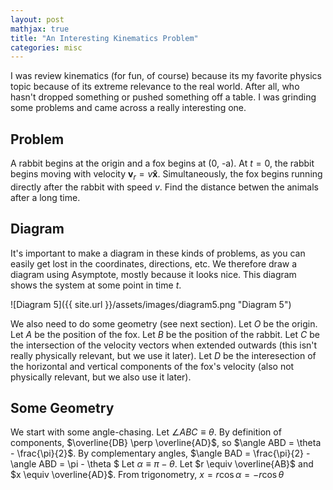 ```yaml
---
layout: post
mathjax: true
title: "An Interesting Kinematics Problem"
categories: misc
---
```


I was review kinematics (for fun, of course) because its my favorite physics topic because of its extreme relevance to the real world. After all, who hasn't dropped something or pushed something off a table. I was grinding some problems and came across a really interesting one.

## Problem
A rabbit begins at the origin and a fox begins at (0, -a). At $t=0$, the rabbit begins moving with velocity $\boldsymbol{v}_r = v \boldsymbol{\hat{x}}$. Simultaneously, the fox begins running directly after the rabbit with speed $v$. Find the distance betwen the animals after a long time.

## Diagram
It's important to make a diagram in these kinds of problems, as you can easily get lost in the coordinates, directions, etc.
We therefore draw a diagram using Asymptote, mostly because it looks nice.
This diagram shows the system at some point in time $t$.

![Diagram 5]({{ site.url }}/assets/images/diagram5.png "Diagram 5")

We also need to do some geometry (see next section).
Let $O$ be the origin.
Let $A$ be the position of the fox.
Let $B$ be the position of the rabbit.
Let $C$ be the intersection of the velocity vectors when extended outwards (this isn't really physically relevant, but we use it later).
Let $D$ be the interesection of the horizontal and vertical components of the fox's velocity (also not physically relevant, but we also use it later).

## Some Geometry
We start with some angle-chasing. 
Let $\angle ABC \equiv \theta$.
By definition of components, $\overline{DB} \perp \overline{AD}$, so $\angle ABD = \theta - \frac{\pi}{2}$.
By complementary angles, $\angle BAD = \frac{\pi}{2} - \angle ABD = \pi - \theta $
Let $\alpha \equiv \pi - \theta$.
Let $r \equiv \overline{AB}$ and $x \equiv \overline{AD}$.
From trigonometry, $x = r \cos{\alpha} = - r \cos{\theta}$

